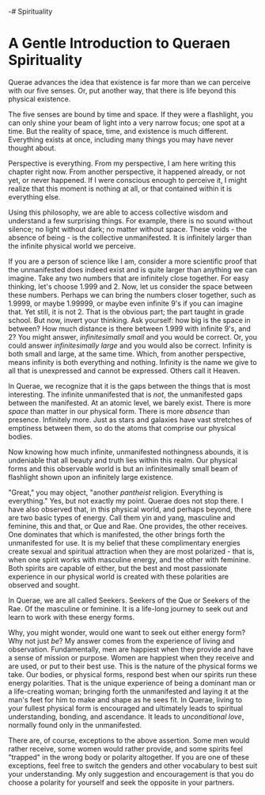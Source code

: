 
-# Spirituality

# A Gentle Introduction to Queraen Spirituality

Querae advances the idea that existence is far more than we can perceive with our five senses. Or, put another way, that there is life beyond this physical existence.

The five senses are bound by time and space. If they were a flashlight, you can only shine your beam of light into a very narrow focus; one spot at a time. But the reality of space, time, and existence is much different. Everything exists at once, including many things you may have never thought about. 

Perspective is everything. From my perspective, I am here writing this chapter right now. From another perspective, it happened already, or not yet, or never happened. If I were conscious enough to perceive it, I might realize that this moment is nothing at all, or that contained within it is everything else.

Using this philosophy, we are able to access collective wisdom and understand a few surprising things. For example, there is no sound without silence; no light without dark; no matter without space. These voids - the absence of being - is the collective unmanifested. It is infinitely larger than the infinite physical world we perceive.

If you are a person of science like I am, consider a more scientific proof that the unmanifested does indeed exist and is quite larger than anything we can imagine. Take any two numbers that are infinitely close together. For easy thinking, let's choose 1.999 and 2. Now, let us consider the space between these numbers. Perhaps we can bring the numbers closer together, such as 1.9999, or maybe 1.99999, or maybe even infinite 9's if you can imagine that. Yet still, it is not 2. That is the obvious part; the part taught in grade school. But now, invert your thinking. Ask yourself: how big is the space in between? How much distance is there between 1.999 with infinite 9's, and 2? You might answer, *infinitesimally small* and you would be correct. Or, you could answer *infinitesimally large* and you would also be correct. Infinity is both small and large, at the same time. Which, from another perspective, means infinity is both everything and nothing. Infinity is the name we give to all that is unexpressed and cannot be expressed. Others call it Heaven. 

In Querae, we recognize that it is the gaps between the things that is most interesting. The infinite unmanifested that is *not*, the unmanifested gaps between the manifested. At an atomic level, we barely exist. There is more *space* than matter in our physical form. There is more *absence* than presence. Infinitely more. Just as stars and galaxies have vast stretches of emptiness between them, so do the atoms that comprise our physical bodies. 

Now knowing how much infinite, unmanifested nothingness abounds, it is undeniable that all beauty and truth lies within this realm. Our physical forms and this observable world is but an infinitesimally small beam of flashlight shown upon an infinitely large existence.

"Great," you may object, "another *pantheist* religion. Everything is everything." Yes, but not exactly my point. Querae does not stop there. I have also observed that, in this physical world, and perhaps beyond, there are two basic types of energy. Call them yin and yang, masculine and feminine, this and that, or Que and Rae. One provides, the other receives. One dominates that which is manifested, the other brings forth the unmanifested for use. It is my belief that these complimentary energies create sexual and spiritual attraction when they are most polarized - that is, when one spirit works with masculine energy, and the other with feminine. Both spirits are capable of either, but the best and most passionate experience in our physical world is created with these polarities are observed and sought. 

In Querae, we are all called Seekers. Seekers of the Que or Seekers of the Rae. Of the masculine or feminine. It is a life-long journey to seek out and learn to work with these energy forms. 

Why, you might wonder, would one want to seek out either energy form? Why not just *be*? My answer comes from the experience of living and observation. Fundamentally, men are happiest when they provide and have a sense of mission or purpose. Women are happiest when they receive and are used, or put to their best use. This is the nature of the physical forms we take. Our bodies, or physical forms, respond best when our spirits run these energy polarities. That is the unique experience of being a dominant man or a life-creating woman; bringing forth the unmanifested and laying it at the man's feet for him to make and shape as he sees fit. In Querae, living to your fullest physical form is encouraged and ultimately leads to spiritual understanding, bonding, and ascendance. It leads to *unconditional love*, normally found only in the unmanifested.

There are, of course, exceptions to the above assertion. Some men would rather receive, some women would rather provide, and some spirits feel "trapped" in the wrong body or polarity altogether. If you are one of these exceptions, feel free to switch the genders and other vocabulary to best suit your understanding. My only suggestion and encouragement is that you do choose a polarity for yourself and seek the opposite in your partners.

